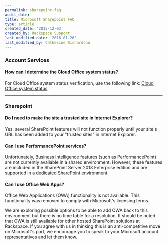 ```yaml
---
permalink: sharepoint-faq
audit_date:
title: Microsoft Sharepoint FAQ
type: article
created_date: '2015-12-03'
created_by: Rackspace Support
last_modified_date: '2016-01-26'
last_modified_by: Catherine Richardson
---
```


### Account Services

#### How can I determine the Cloud Office system status?

For Cloud Office system status verification, use the following
link: [Cloud Office system status](https://status.apps.rackspace.com/).

------------------------------------------------------------------------

### Sharepoint

#### Do I need to make the site a trusted site in Internet Explorer?

Yes, several SharePoint features will not function properly until your
site's URL has been added to your "trusted sites" in Internet Explorer.

#### Can I use PerformancePoint services?

Unfortunately, Business Intelligence features (such as PerformancePoint)
are not currently available in a shared environment. However, these
features are included in the SharePoint Server 2013 Enterprise edition
and are supported in a [dedicated SharePoint
environment](https://sharepoint.rackspace.com/dedicated-sharepoint).

#### Can I use Office Web Apps?

Office Web Applications (OWA) functionality is not available. This
functionality was removed to comply with Microsoft's licensing terms.

We are exploring possible options to be able to add OWA back to this
environment but there is no time table for a resolution. It should be
noted that OWA is still available for other hosted SharePoint solutions
at Rackspace. If you agree with us in thinking this is an
anti-competitive move on Microsoft's part, we encourage you to speak to
your Microsoft account representatives and let them know.
